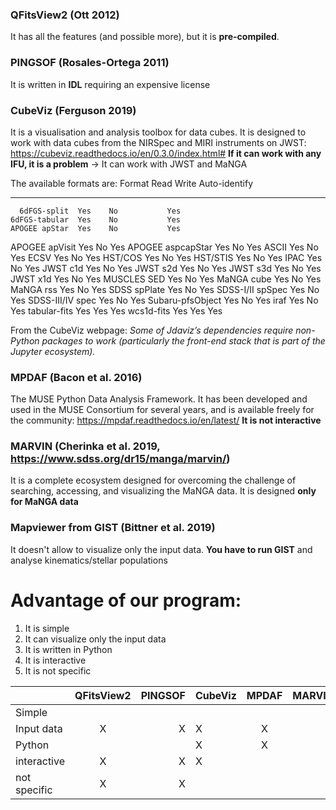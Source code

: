 ### QFitsView2 (Ott 2012)

It has all the features (and possible more), but it is **pre-compiled**.

### PINGSOF (Rosales-Ortega 2011)

It is written in **IDL** requiring an expensive license

### CubeViz (Ferguson 2019)

It is a visualisation and analysis toolbox for data cubes. It is designed to work with data cubes from the NIRSpec and MIRI instruments on JWST: https://cubeviz.readthedocs.io/en/0.3.0/index.html#
**If it can work with any IFU, it is a problem** -> It can work with JWST and MaNGA

The available formats are:
      Format      Read Write Auto-identify
----------------- ---- ----- -------------
      6dFGS-split  Yes    No           Yes
    6dFGS-tabular  Yes    No           Yes
    APOGEE apStar  Yes    No           Yes
   APOGEE apVisit  Yes    No           Yes
APOGEE aspcapStar  Yes    No           Yes
            ASCII  Yes    No           Yes
             ECSV  Yes    No           Yes
          HST/COS  Yes    No           Yes
         HST/STIS  Yes    No           Yes
             IPAC  Yes    No           Yes
         JWST c1d  Yes    No           Yes
         JWST s2d  Yes    No           Yes
         JWST s3d  Yes    No           Yes
         JWST x1d  Yes    No           Yes
      MUSCLES SED  Yes    No           Yes
       MaNGA cube  Yes    No           Yes
        MaNGA rss  Yes    No           Yes
     SDSS spPlate  Yes    No           Yes
 SDSS-I/II spSpec  Yes    No           Yes
 SDSS-III/IV spec  Yes    No           Yes
 Subaru-pfsObject  Yes    No           Yes
             iraf  Yes    No           Yes
     tabular-fits  Yes   Yes           Yes
       wcs1d-fits  Yes   Yes           Yes

From the CubeViz webpage: *Some of Jdaviz’s dependencies require non-Python packages to work (particularly the front-end stack that is part of the Jupyter ecosystem).*

### MPDAF (Bacon et al. 2016)

The MUSE Python Data Analysis Framework. It has been developed and used in the MUSE Consortium for several years, and is available freely for the community: https://mpdaf.readthedocs.io/en/latest/
**It is not interactive**

### MARVIN (Cherinka et al. 2019, https://www.sdss.org/dr15/manga/marvin/)

It is a complete ecosystem designed for overcoming the challenge of searching, accessing, and visualizing the MaNGA data.  It is designed **only for MaNGA data**

### Mapviewer  from GIST (Bittner et al. 2019)

It doesn't allow to visualize only the input data. **You have to run GIST** and analyse kinematics/stellar populations



# Advantage of our program:

1. It is simple  
2. It can visualize only the input data
3. It is written in Python 
4. It is interactive 
5. It is not specific 



|              | QFitsView2 |   PINGSOF  |   CubeViz  |    MPDAF   |   MARVIN   |  Mapviewer |
|--------------|:----------:|-----------:|------------|:----------:|-----------:|-----------:|
| Simple       |            |            |            |            |            |            |
| Input data   |     X      |     X      |     X      |      X     |     X      |            |
| Python       |            |            |     X      |      X     |            |     X      |
| interactive  |     X      |     X      |     X      |            |     X      |     X      |
| not specific |     X      |     X      |            |            |            |     X      |



